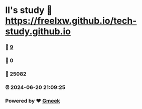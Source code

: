 # ll's study :link: https://freelxw.github.io/tech-study.github.io 
### :page_facing_up: [9](https://freelxw.github.io/tech-study.github.io/tag.html) 
### :speech_balloon: 0 
### :hibiscus: 25082 
### :alarm_clock: 2024-06-20 21:09:25 
### Powered by :heart: [Gmeek](https://github.com/Meekdai/Gmeek)
